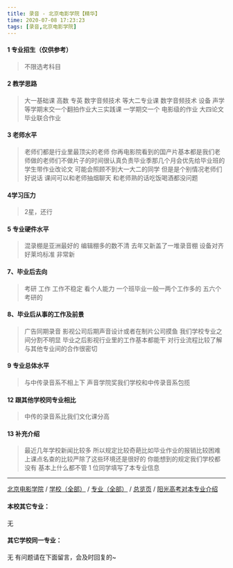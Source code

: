 ```yaml
---
title: 录音 - 北京电影学院【精华】
time: 2020-07-08 17:23:23
tags: [录音,北京电影学院]
---
```

#### 1 专业招生（仅供参考）  
> 不限选考科目 



#### 2 教学思路  
> 大一基础课 高数 专英 数字音频技术 等大二专业课 数字音频技术 设备 声学 等学期末交一个翻拍作业大三实践课 一学期交一个 电影级的作业 大四论文 毕业联合作业



#### 3 老师水平  
>  老师们都是行业里最顶尖的老师 你再电影院看到的国产片基本都是我们老师做的老师们不做片子的时间很认真负责毕业季那几个月会优先给毕业班的学生带作业改论文 可能会照顾不到大一大二的同学 但是是个别情况老师们好说话 课间可以和老师抽烟聊天 和老师熟的话吃饭喝酒都没问题



#### 4学习压力
> 2星，还行  


#### 5 专业硬件水平
> 混录棚是亚洲最好的 编辑棚多的数不清 去年又新盖了一堆录音棚 设备对齐好莱坞标准 非常新



#### 7、毕业后去向  
> 考研 工作 工作不稳定 看个人能力 一个班毕业一般一两个工作多的 五六个考研的



#### 8、毕业后从事的工作及前景  
> 广告同期录音 影视公司后期声音设计或者在制片公司摸鱼 我们学校专业之间分割不明显 毕业之后影视行业里的工作基本都能干 对行业流程比较了解 与其他专业间的合作很密切



#### 9 专业总体水平 
> 与中传录音系不相上下 声音学院奖我们学校和中传录音系包揽



####  12 跟其他学校同专业相比 
> 中传的录音系比我们文化课分高

####  13 补充介绍
> 最近几年学校新闻比较多 所以规定比较奇葩比如毕业作业的报销比较困难 上课点名查的比较严除了这些环境还是很好的 你能想到的规定我们学校都没有 基本上什么都不管
1 位同学填写了本专业信息
***
[北京电影学院](https://univgo.github.io/2020/07/08/北京电影学院) / [学校（全部）](https://univgo.github.io/2020/07/08/3efa6bcca419) / [专业（全部）](https://univgo.github.io/2020/07/08/2d4c6d3552c2) / [总览页](https://univgo.github.io/2020/07/08/445daeb4fa00) / [阳光高考对本专业介绍](http://gaokao.chsi.com.cn/sch/zyk/view.do?schId=73394662&specId=73383691)
#### 本校其它专业：
无
#### 其它学校同一专业：
无
有问题请在下面留言，会及时回复的~
